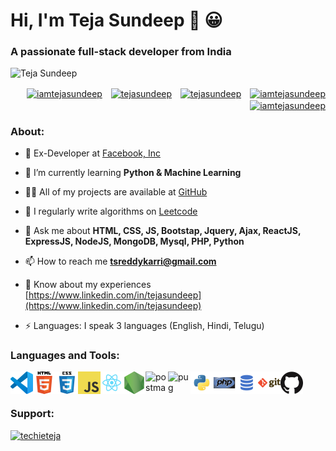 <h1 align="left">Hi, I'm Teja Sundeep 👋 😀</h1>
<h3 align="left">A passionate full-stack developer from India</h3>
<img src="https://i.postimg.cc/zGyTkdL8/git-cover.jpg" alt="Teja Sundeep" style="max-width:100%;"></a>
<p align="right">
  <a style="margin-left: 10px;" href="https://fb.com/iamtejasundeep" target="_blank"><img align="center" src="https://cdn.jsdelivr.net/npm/simple-icons@3.0.1/icons/facebook.svg" alt="iamtejasundeep" height="30" width="40" /></a>
  <a style="margin-left: 10px;" href="https://twitter.com/tejasundeep" target="_blank"><img align="center" src="https://cdn.jsdelivr.net/npm/simple-icons@3.0.1/icons/twitter.svg" alt="tejasundeep" height="30" width="40" /></a>
  <a style="margin-left: 10px;" href="https://linkedin.com/in/tejasundeep" target="_blank"><img align="center" src="https://cdn.jsdelivr.net/npm/simple-icons@3.0.1/icons/linkedin.svg" alt="tejasundeep" height="30" width="40" /></a>
  <a style="margin-left: 10px;" href="https://instagram.com/iamtejasundeep" target="_blank"><img align="center" src="https://cdn.jsdelivr.net/npm/simple-icons@3.0.1/icons/instagram.svg" alt="iamtejasundeep" height="30" width="40" /></a>
  <a style="margin-left: 10px;" href="https://wa.link/kcx5si" target="_blank"><img align="center" src="https://cdn.jsdelivr.net/npm/simple-icons@3.0.1/icons/whatsapp.svg" alt="iamtejasundeep" height="30" width="40" /></a>
</p>
<h3 align="left">About:</h3>

- 🔭 Ex-Developer at [Facebook, Inc](https://www.facebook.com)

- 🌱 I’m currently learning **Python & Machine Learning**

- 👨‍💻 All of my projects are available at [GitHub](htps://www.github.com/techieteja)

- 📝 I regularly write algorithms on [Leetcode](https://leetcode.com/tejasundeep)

- 💬 Ask me about **HTML, CSS, JS, Bootstap, Jquery, Ajax, ReactJS, ExpressJS, NodeJS, MongoDB, Mysql, PHP, Python**

- 📫 How to reach me **tsreddykarri@gmail.com**

- 📄 Know about my experiences [https://www.linkedin.com/in/tejasundeep](https://www.linkedin.com/in/tejasundeep)

- ⚡ Languages: I speak 3 languages (English, Hindi, Telugu)

<h3 align="left">Languages and Tools:</h3>
<p><a href="https://www.youtube.com/channel/UCD6bHzIZCJJcJD6QHGUIyrw" rel="nofollow"><img align="left" alt="Visual Studio Code" width="36px" src="https://raw.githubusercontent.com/github/explore/80688e429a7d4ef2fca1e82350fe8e3517d3494d/topics/visual-studio-code/visual-studio-code.png" style="max-width:100%;"></a>
<a href="https://www.youtube.com/channel/UCD6bHzIZCJJcJD6QHGUIyrw" rel="nofollow"><img align="left" alt="HTML5" width="36px" src="https://raw.githubusercontent.com/github/explore/80688e429a7d4ef2fca1e82350fe8e3517d3494d/topics/html/html.png" style="max-width:100%;"></a>
<a href="https://www.youtube.com/channel/UCD6bHzIZCJJcJD6QHGUIyrw" rel="nofollow"><img align="left" alt="CSS3" width="36px" src="https://raw.githubusercontent.com/github/explore/80688e429a7d4ef2fca1e82350fe8e3517d3494d/topics/css/css.png" style="max-width:100%;"></a>
<a href="https://www.youtube.com/channel/UCD6bHzIZCJJcJD6QHGUIyrw" rel="nofollow"><img align="left" alt="JavaScript" width="36px" src="https://raw.githubusercontent.com/github/explore/80688e429a7d4ef2fca1e82350fe8e3517d3494d/topics/javascript/javascript.png" style="max-width:100%;"></a>
<a href="https://www.youtube.com/channel/UCD6bHzIZCJJcJD6QHGUIyrw" rel="nofollow"><img align="left" alt="React" width="36px" src="https://raw.githubusercontent.com/github/explore/80688e429a7d4ef2fca1e82350fe8e3517d3494d/topics/react/react.png" style="max-width:100%;"></a>
<a href="https://www.youtube.com/channel/UCD6bHzIZCJJcJD6QHGUIyrw" rel="nofollow"><img align="left" alt="Node.js" width="36px" src="https://raw.githubusercontent.com/github/explore/80688e429a7d4ef2fca1e82350fe8e3517d3494d/topics/nodejs/nodejs.png" style="max-width:100%;"></a>
<a href="https://postman.com" target="_blank"> <img align="left" src="https://www.vectorlogo.zone/logos/getpostman/getpostman-icon.svg" alt="postman" width="36" height="36"/></a>
<a href="https://pugjs.org" target="_blank"> <img align="left" src="https://cdn.worldvectorlogo.com/logos/pug.svg" alt="pug" width="36" height="36"/> </a>
<a href="https://www.youtube.com/channel/UCD6bHzIZCJJcJD6QHGUIyrw" rel="nofollow"><img align="left" alt="python" width="36px" src="https://raw.githubusercontent.com/github/explore/80688e429a7d4ef2fca1e82350fe8e3517d3494d/topics/python/python.png" style="max-width:100%;"></a>
<a href="https://www.php.net" target="_blank"><img align="left" src="https://raw.githubusercontent.com/devicons/devicon/master/icons/php/php-original.svg" alt="php" width="36" height="36"/></a>
<a href="https://www.youtube.com/channel/UCD6bHzIZCJJcJD6QHGUIyrw" rel="nofollow"><img align="left" alt="SQL" width="36px" src="https://raw.githubusercontent.com/github/explore/80688e429a7d4ef2fca1e82350fe8e3517d3494d/topics/sql/sql.png" style="max-width:100%;"></a>
<a href="https://www.youtube.com/channel/UCD6bHzIZCJJcJD6QHGUIyrw" rel="nofollow"><img align="left" alt="Git" width="36px" src="https://raw.githubusercontent.com/github/explore/80688e429a7d4ef2fca1e82350fe8e3517d3494d/topics/git/git.png" style="max-width:100%;"></a>
<a href="https://www.youtube.com/channel/UCD6bHzIZCJJcJD6QHGUIyrw" rel="nofollow"><img align="left" alt="GitHub" width="36px" src="https://raw.githubusercontent.com/github/explore/78df643247d429f6cc873026c0622819ad797942/topics/github/github.png" style="max-width:100%;"></a>
</p>

<br><br><h3 align="left">Support:</h3>
<p align="left"><a href="https://www.buymeacoffee.com/tejasundeep"> <img src="https://cdn.buymeacoffee.com/buttons/v2/default-yellow.png" height="50" width="210" alt="techieteja" /></a></p>
<br>
